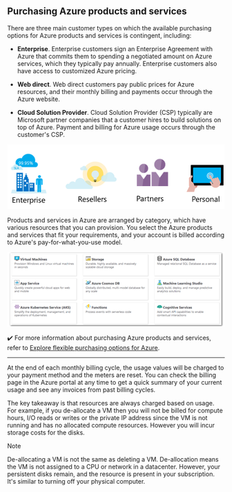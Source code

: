 ## Purchasing Azure products and services

There are three main customer types on which the available purchasing options for Azure products and services is contingent, including:

- **Enterprise**. Enterprise customers sign an Enterprise Agreement with Azure that commits them to spending a negotiated amount on Azure services, which they typically pay annually. Enterprise customers also have access to customized Azure pricing.

- **Web direct**. Web direct customers pay public prices for Azure resources, and their monthly billing and payments occur through the Azure website.

- **Cloud Solution Provider**. Cloud Solution Provider (CSP) typically are Microsoft partner companies that a customer hires to build solutions on top of Azure. Payment and billing for Azure usage occurs through the customer's CSP.

![Depiction of the various Azure subscription options](../media/suboptions.png)


Products and services in Azure are arranged by category, which have various resources that you can provision. You select the Azure products and services that fit your requirements, and your account is billed according to Azure's pay-for-what-you-use model.

![Depiction of the various Azure products with the Featured products selection highlighted, displaying names and short descriptions of those products.](../media/prodoverview.png)

✔️ For more information about purchasing Azure products and services, refer to [Explore flexible purchasing options for Azure](https://azure.microsoft.com/pricing/purchase-options?azure-portal=true).

---

At the end of each monthly billing cycle, the usage values will be charged to your payment method and the meters are reset. You can check the billing page in the Azure portal at any time to get a quick summary of your current usage and see any invoices from past billing cycles.

The key takeaway is that resources are always charged based on usage. For example, if you de-allocate a VM then you will not be billed for compute hours, I/O reads or writes or the private IP address since the VM is not running and has no allocated compute resources. However you will incur storage costs for the disks.

> [!Note]
>
> De-allocating a VM is not the same as deleting a VM. De-allocation means the VM is not assigned to a CPU or network in a datacenter. However, your persistent disks remain, and the resource is present in your subscription. It's similar to turning off your physical computer.

